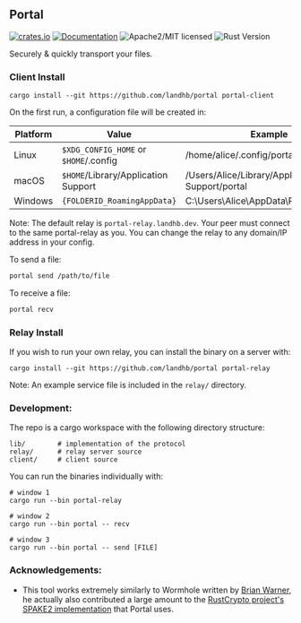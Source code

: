 
## Portal 

[![crates.io](https://img.shields.io/crates/v/portal-lib.svg)](https://crates.io/crates/portal-lib)
[![Documentation](https://docs.rs/portal-lib/badge.svg)](https://docs.rs/portal-lib)
![Apache2/MIT licensed][license-image]
![Rust Version][rustc-image]

Securely & quickly transport your files.

### Client Install

```
cargo install --git https://github.com/landhb/portal portal-client
```

On the first run, a configuration file will be created in:

|Platform | Value                                 | Example                                  |
| ------- | ------------------------------------- | ---------------------------------------- |
| Linux   | `$XDG_CONFIG_HOME` or `$HOME`/.config | /home/alice/.config/portal                     |
| macOS   | `$HOME`/Library/Application Support   | /Users/Alice/Library/Application Support/portal |
| Windows | `{FOLDERID_RoamingAppData}`           | C:\Users\Alice\AppData\Roaming\portal           |


Note: The default relay is `portal-relay.landhb.dev`. Your peer must connect to the same portal-relay as you. You can change the relay to any domain/IP address in your config.


To send a file: 

```bash
portal send /path/to/file
```

To receive a file:

```bash
portal recv
```


### Relay Install

If you wish to run your own relay, you can install the binary on a server with:

```
cargo install --git https://github.com/landhb/portal portal-relay
```

Note: An example service file is included in the `relay/` directory.

### Development:

The repo is a cargo workspace with the following directory structure:

```
lib/        # implementation of the protocol
relay/      # relay server source
client/     # client source
```

You can run the binaries individually with:

```
# window 1
cargo run --bin portal-relay

# window 2
cargo run --bin portal -- recv

# window 3
cargo run --bin portal -- send [FILE]
```

### Acknowledgements:

- This tool works extremely similarly to Wormhole written by [Brian Warner](https://github.com/warner), he actually also contributed a large amount to the [RustCrypto project's SPAKE2 implementation](https://github.com/RustCrypto/PAKEs/tree/master/spake2) that Portal uses. 


[//]: # (badges)
[license-image]: https://img.shields.io/badge/license-Apache2.0/MIT-blue.svg
[rustc-image]: https://img.shields.io/badge/rustc-1.41+-blue.svg
